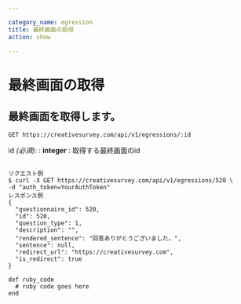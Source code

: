 ```yaml
---

category_name: egression
title: 最終画面の取得
action: show

---
```


# 最終画面の取得

## 最終画面を取得します。

`GET https://creativesurvey.com/api/v1/egressions/:id`

id _(必須)_:
: __integer__
: 取得する最終画面のid

~~~

リクエスト例
$ curl -X GET https://creativesurvey.com/api/v1/egressions/520 \
-d "auth_token=YourAuthToken"
レスポンス例
{
  "questionnaire_id": 520,
  "id": 520,
  "question_type": 1,
  "description": "",
  "rendered_sentence": "回答ありがとうございました。",
  "sentence": null,
  "redirect_url": "https://creativesurvey.com",
  "is_redirect": true
}

~~~

~~~
def ruby_code
  # ruby code goes here
end
~~~
